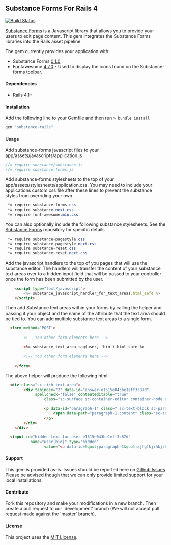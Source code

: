 ## Substance Forms For Rails 4

[![Build Status](https://travis-ci.org/CDLUC3/substance-rails.svg)](https://travis-ci.org/CDLUC3/substance-rails)

[Substance Forms](https://github.com/substance/forms) is a Javascript library that allows you to provide your users to edit page content. This gem integrates the Substance Forms libraries into the Rails asset pipeline.

The gem currently provides your application with:
* Substance Forms [0.1.0](https://github.com/substance/forms/releases/tag/v0.1.0)
* Fontawesome [4.7.0](https://maxcdn.bootstrapcdn.com/font-awesome/4.7.0/css/font-awesome.min.css) - Used to display the icons found on the Substance-forms toolbar.

#### Dependencies
* Rails 4.1+

#### Installation
Add the following line to your Gemfile and then run ```> bundle install ```
```ruby
gem "substance-rails"
```

#### Usage
Add substance-forms javascript files to your app/assets/javascripts/application.js
```js
//= require substance/substance.js
//= require substance-forms.js
```

Add substance-forms stylesheets to the top of your app/assets/stylesheets/application.css. You may need to include your applications custom css file after these lines to prevent the substance styles from overriding your own.
```css
 *= require substance-forms.css
 *= require substance.next.css
 *= require font-awesome.min.css
```

You can also optionally include the following substance stylesheets. See the [Substance Forms](https://github.com/substance/forms) repository for specific details
```css
 *= require substance-pagestyle.css
 *= require substance-pagestyle.next.css
 *= require substance-reset.css
 *= require substance-reset.next.css
```

Add the javascript handlers to the top of you pages that will use the substance editor. The handlers will transfer the content of your substance text areas over to a hidden input field that will be passed to your controller once the form has been submitted by the user.
```html
	<script type="text/javascript">
		<%= substance_javascript_handler_for_text_areas.html_safe %>
	</script>
```

Then add Substance text areas within your forms by calling the helper and passing it your object and the name of the attribute that the text area should be tied to.
You can add multiple substance text areas to a single form.
```html
  <form method='POST'>
		
		<!-- You other form elements here -->
		
		<%= substance_text_area_tag(user, 'bio').html_safe %>
		
		<!-- You other form elements here -->
		
	</form>
```

The above helper will produce the following html:
```html
  <div class="sc-rich-text-area">
		<div tabindex="2" data-id="answer-e1515e043be1eff3c87d" 
		     spellcheck="false" contenteditable="true"
				 class="sc-surface sc-container-editor container-node answer-e1515e043be1eff3c87d sm-enabled">
				 
				 <p data-id="paragraph-1" class=" sc-text-block sc-paragraph">
					 <span data-path="paragraph-1.content" class="sc-text-property" style="white-space:pre-wrap"></span>
				 </p>
		</div>
	</div>
	
  <input id="hidden-text-for-user-e1515e043be1eff3c87d" 
	       name="user[bio]" type="hidden"
				 value="<p data-id=&quot;paragraph-1&quot;>jhgfkjrhkjrhlkrjlkrj<strong data-id=&quot;strong-48e33ff110e4b6443f3d59bd335e7657&quot;>lkr</strong></p>">
```

#### Support
This gem is provided as-is. Issues should be reported here on [Github Issues](https://github.com/CDLUC3/substance-rails/issues)
Please be advised though that we can only provide limited support for your local installations. 

#### Contribute
Fork this repository and make your modifications in a new branch. Then create a pull request to our 'development' branch (We will not accept pull request made against the 'master' branch). 

#### License 
This project uses the <a href="./LICENSE.md">MIT License</a>.
